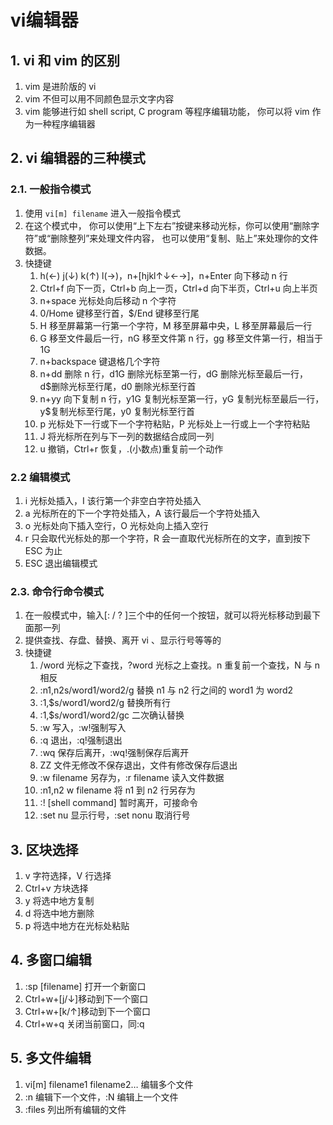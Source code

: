 # vi编辑器


## 1. vi 和 vim 的区别

1. vim 是进阶版的 vi
2. vim 不但可以用不同颜色显示文字内容
3. vim 能够进行如 shell script, C program 等程序编辑功能， 你可以将 vim 作为一种程序编辑器

## 2. vi 编辑器的三种模式

### 2.1. 一般指令模式

1. 使用 `vi[m] filename` 进入一般指令模式
2. 在这个模式中， 你可以使用“上下左右”按键来移动光标，你可以使用“删除字符”或“删除整列”来处理文件内容， 也可以使用“复制、贴上”来处理你的文件数据。
3. 快捷键
   1. h(←) j(↓) k(↑) l(→)，n+[hjkl↑↓←→]，n+Enter 向下移动 n 行
   2. Ctrl+f 向下一页，Ctrl+b 向上一页，Ctrl+d 向下半页，Ctrl+u 向上半页
   3. n+space 光标处向后移动 n 个字符
   4. 0/Home 键移至行首，$/End 键移至行尾
   5. H 移至屏幕第一行第一个字符，M 移至屏幕中央，L 移至屏幕最后一行
   6. G 移至文件最后一行，nG 移至文件第 n 行，gg 移至文件第一行，相当于 1G
   7. n+backspace 键退格几个字符
   8. n+dd 删除 n 行，d1G 删除光标至第一行，dG 删除光标至最后一行，d$删除光标至行尾，d0 删除光标至行首
   9. n+yy 向下复制 n 行，y1G 复制光标至第一行，yG 复制光标至最后一行，y$复制光标至行尾，y0 复制光标至行首
   10. p 光标处下一行或下一个字符粘贴，P 光标处上一行或上一个字符粘贴
   11. J 将光标所在列与下一列的数据结合成同一列
   12. u 撤销，Ctrl+r 恢复，.(小数点)重复前一个动作

### 2.2 编辑模式

1. i 光标处插入，I 该行第一个非空白字符处插入
2. a 光标所在的下一个字符处插入，A 该行最后一个字符处插入
3. o 光标处向下插入空行，O 光标处向上插入空行
4. r 只会取代光标处的那一个字符，R 会一直取代光标所在的文字，直到按下 ESC 为止
5. ESC 退出编辑模式

### 2.3. 命令行命令模式

1. 在一般模式中，输入[: / ? ]三个中的任何一个按钮，就可以将光标移动到最下面那一列
2. 提供查找、存盘、替换、离开 vi 、显示行号等等的
3. 快捷键
   1. /word 光标之下查找，?word 光标之上查找。n 重复前一个查找，N 与 n 相反
   2. :n1,n2s/word1/word2/g 替换 n1 与 n2 行之间的 word1 为 word2
   3. :1,$s/word1/word2/g 替换所有行
   4. :1,$s/word1/word2/gc 二次确认替换
   5. :w 写入，:w!强制写入
   6. :q 退出，:q!强制退出
   7. :wq 保存后离开，:wq!强制保存后离开
   8. ZZ 文件无修改不保存退出，文件有修改保存后退出
   9. :w filename 另存为，:r filename 读入文件数据
   10. :n1,n2 w filename 将 n1 到 n2 行另存为
   11. :! [shell command] 暂时离开，可接命令
   12. :set nu 显示行号，:set nonu 取消行号

## 3. 区块选择

1. v 字符选择，V 行选择
2. Ctrl+v 方块选择
3. y 将选中地方复制
4. d 将选中地方删除
5. p 将选中地方在光标处粘贴

## 4. 多窗口编辑

1. :sp [filename] 打开一个新窗口
2. Ctrl+w+[j/↓]移动到下一个窗口
3. Ctrl+w+[k/↑]移动到下一个窗口
4. Ctrl+w+q 关闭当前窗口，同:q

## 5. 多文件编辑

1. vi[m] filename1 filename2… 编辑多个文件
2. :n 编辑下一个文件，:N 编辑上一个文件
3. :files 列出所有编辑的文件

